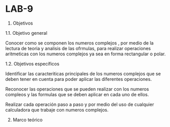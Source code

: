 # LAB-9

1. Objetivos

1.1. Objetivo general 

Conocer como se componen los numeros complejos , por medio de la lectura de teoria y analisis de las ofrmulas, para realizar operaciones aritmeticas con los numeros complejos ya sea en forma rectangular o polar. 

1.2. Objetivos específicos 

Identificar las caracteriticas principales de los numeros complejos que se deben tener en cuenta para poder aplicar las diferentes operaciones.

Reconocer las operaciones que se pueden realizar con los numeros compleos y las formulas que se deben aplicar en cada uno de ellos. 

Realizar cada operación  paso a paso y  por medio del uso de cualquier calculadora que trabaje con numeros complejos. 

2. Marco teórico 

